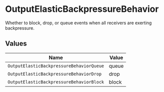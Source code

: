 # OutputElasticBackpressureBehavior

Whether to block, drop, or queue events when all receivers are exerting backpressure.


## Values

| Name                                     | Value                                    |
| ---------------------------------------- | ---------------------------------------- |
| `OutputElasticBackpressureBehaviorQueue` | queue                                    |
| `OutputElasticBackpressureBehaviorDrop`  | drop                                     |
| `OutputElasticBackpressureBehaviorBlock` | block                                    |